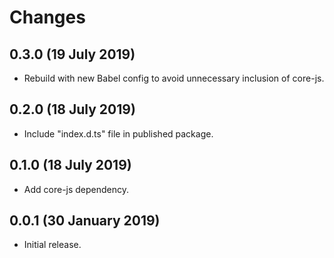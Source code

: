 # Changes

## 0.3.0 (19 July 2019)

- Rebuild with new Babel config to avoid unnecessary inclusion of core-js.

## 0.2.0 (18 July 2019)

- Include "index.d.ts" file in published package.

## 0.1.0 (18 July 2019)

- Add core-js dependency.

## 0.0.1 (30 January 2019)

- Initial release.
